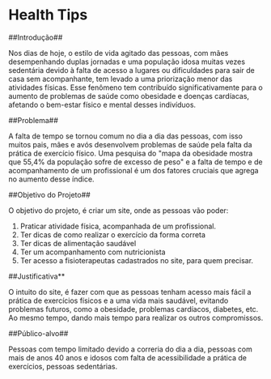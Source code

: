 # Health Tips

##Introdução##

Nos dias de hoje, o estilo de vida agitado das pessoas, com mães desempenhando duplas jornadas e uma população idosa muitas vezes sedentária devido à falta de acesso a lugares ou dificuldades para sair de casa sem acompanhante, tem levado a uma priorização menor das atividades físicas. Esse fenômeno tem contribuído significativamente para o aumento de problemas de saúde como obesidade e doenças cardíacas, afetando o bem-estar físico e mental desses indivíduos.

##Problema##

A falta de tempo se tornou comum no dia a dia das pessoas, com isso muitos pais, mães e avós desenvolvem problemas de saúde pela falta da prática de exercício físico. Uma pesquisa do "mapa da obesidade mostra que 55,4% da população sofre de excesso de peso" e a falta de tempo e de acompanhamento de um profissional é um dos fatores cruciais que agrega no aumento desse índice.

##Objetivo do Projeto##

O objetivo do projeto, é criar um site, onde as pessoas vão poder:
1. Praticar atividade física, acompanhada de um profissional.
2. Ter dicas de como realizar o exercício da forma correta
3. Ter dicas de alimentação saudável
4. Ter um acompanhamento com nutricionista
5. Ter acesso a fisioterapeutas cadastrados no site, para quem precisar.

##Justificativa**

O intuito do site, é fazer com que as pessoas tenham acesso mais fácil a prática de exercícios físicos e a uma vida mais saudável, evitando problemas futuros, como a obesidade, problemas cardíacos, diabetes, etc. Ao mesmo tempo, dando mais tempo para realizar os outros compromissos.

##Público-alvo##

Pessoas com tempo limitado devido a correria do dia a dia, pessoas com mais de anos 40 anos e idosos com falta de acessibilidade a prática de exercícios, pessoas sedentárias.
